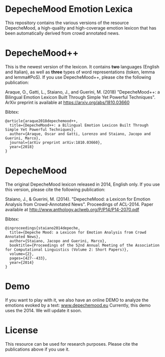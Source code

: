DepecheMood  Emotion Lexica
===========

This repository contains the various versions of the resource DepecheMood, a high-quality and high-coverage emotion lexicon that has
been automatically derived from crowd annotated news.

# DepecheMood++

This is the newest version of the lexicon. It contains **two** languages (English and Italian), as well as **three** types of word representations (token, lemma and lemma#PoS). If you use DepecheMood++, please cite the following publication:

Araque, O., Gatti, L., Staiano, J., and Guerini, M. (2018) "DepecheMood++: a Bilingual Emotion Lexicon Built Through Simple Yet
Powerful Techniques". ArXiv preprint is available at https://arxiv.org/abs/1810.03660

Bibtex:
```
@article{araque2018depechemood++,
  title={DepecheMood++: a Bilingual Emotion Lexicon Built Through Simple Yet Powerful Techniques},
  author={Araque, Oscar and Gatti, Lorenzo and Staiano, Jacopo and Guerini, Marco},
  journal={arXiv preprint arXiv:1810.03660},
  year={2018}
}
```

# DepecheMood

The original DepecheMood lexicon released in 2014, English only. If you use this version, please cite the following publication:

Staiano, J., & Guerini, M. (2014). "DepecheMood: a Lexicon for Emotion Analysis from Crowd-Annotated News". Proceedings of ACL-2014. Paper available at http://www.anthology.aclweb.org/P/P14/P14-2070.pdf

Bibtex:
```
@inproceedings{staiano2014depeche,
  title={Depeche Mood: a Lexicon for Emotion Analysis from Crowd Annotated News},
  author={Staiano, Jacopo and Guerini, Marco},
  booktitle={Proceedings of the 52nd Annual Meeting of the Association for Computational Linguistics (Volume 2: Short Papers)},
  volume={2},
  pages={427--433},
  year={2014}
}
```

# Demo

If you want to play with it, we also have an online DEMO to analyze the emotions evoked by a text: www.depechemood.eu
Currently, this demo uses the 2014. We will update it soon.

# License

This resource can be used for research purposes.
Please cite the publications above if you use it.
